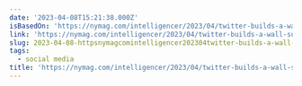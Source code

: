 ```yaml
---
date: '2023-04-08T15:21:38.000Z'
isBasedOn: 'https://nymag.com/intelligencer/2023/04/twitter-builds-a-wall-substack.html'
link: 'https://nymag.com/intelligencer/2023/04/twitter-builds-a-wall-substack.html'
slug: 2023-04-08-httpsnymagcomintelligencer202304twitter-builds-a-wall-substackhtml
tags:
  - social media
title: 'https://nymag.com/intelligencer/2023/04/twitter-builds-a-wall-substack.html'
---
```


